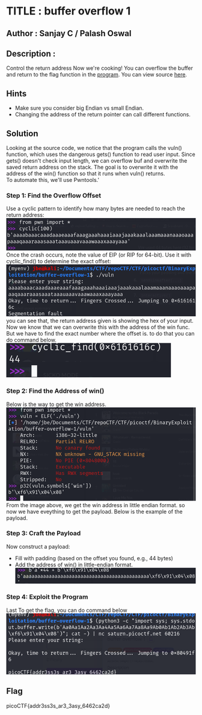 # TITLE : buffer overflow 1
## Author : Sanjay C / Palash Oswal
## Description : 
Control the return address
Now we're cooking! You can overflow the buffer and return to the flag function in the [program](https://artifacts.picoctf.net/c/185/vuln).
You can view source [here](https://artifacts.picoctf.net/c/185/vuln.c). 
## Hints
- Make sure you consider big Endian vs small Endian.
- Changing the address of the return pointer can call different functions.

## Solution
Looking at the source code, we notice that the program calls the vuln() function, which uses the dangerous gets() function to read user input.
Since gets() doesn't check input length, we can overflow buf and overwrite the saved return address on the stack. The goal is to overwrite it with the address of the win() function so that it runs when vuln() returns.  
To automate this, we'll use Pwntools.'

### Step 1: Find the Overflow Offset
Use a cyclic pattern to identify how many bytes are needed to reach the return address:
![find the offset](find.png)
Once the crash occurs, note the value of EIP (or RIP for 64-bit). Use it with cyclic_find() to determine the exact offset:
![Got the offset](off.png)
you can see that, the return address given is showing the hex of your input. Now we know that we can overwrite this with the address of the win func. But we have to find the exact number where the offset is. to do that you can do command below.
![Offset num](numoff.png)

### Step 2: Find the Address of win()
 Below is the way to get the win address.
![Win address](winadd.png)
From the image above, we get the win address in little endian format. so now we have eveything to get the payload. Below is the example of the payload.
### Step 3: Craft the Payload
Now construct a payload:
- Fill with padding (based on the offset you found, e.g., 44 bytes) 
- Add the address of win() in little-endian format.
![Payload](payload.png)
### Step 4: Exploit the Program
Last To get the flag, you can do command below
![Flag](flag.png)
## Flag
picoCTF{addr3ss3s_ar3_3asy_6462ca2d}


